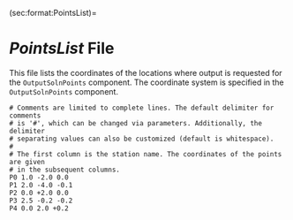(sec:format:PointsList)=
# *PointsList* File

This file lists the coordinates of the locations where output is requested for the `OutputSolnPoints` component.
The coordinate system is specified in the `OutputSolnPoints` component.

```{code-block} cfg
# Comments are limited to complete lines. The default delimiter for comments
# is '#', which can be changed via parameters. Additionally, the delimiter
# separating values can also be customized (default is whitespace).
#
# The first column is the station name. The coordinates of the points are given
# in the subsequent columns.
P0 1.0 -2.0 0.0
P1 2.0 -4.0 -0.1
P2 0.0 +2.0 0.0
P3 2.5 -0.2 -0.2
P4 0.0 2.0 +0.2
```
